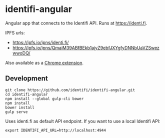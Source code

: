 # identifi-angular

Angular app that connects to the Identifi API. Runs at https://identi.fi.

IPFS urls:
* https://ipfs.io/ipns/identi.fi/
* https://ipfs.io/ipns/QmaiM39ABfBEkb1ajyZ9ebfJXYgfyDNNbUaVZSwezwwoDQ/

Also available as a [Chrome extension](https://chrome.google.com/webstore/detail/identifi/oelmiikkaikgnmmjaonjlopkmpcahpgh).

## Development
```
git clone https://github.com/identifi/identifi-angular.git
cd identifi-angular
npm install --global gulp-cli bower
npm install
bower install
gulp serve
```

Uses identi.fi as default API endpoint. If you want to use a local Identifi API:
```
export IDENTIFI_API_URL=http://localhost:4944
```
